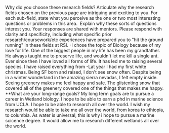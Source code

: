  Why did you choose these research fields?
	 Articulate why the research fields chosen on the previous page are intriguing and exciting to you. For each sub-field, state what you perceive as the one or two most interesting questions or problems in this area.  Explain why these sorts of questions interest you. Your responses are shared with mentors. Please respond with clarity and specificity, including what specific prior research/coursework/etc experiences have prepared you to "hit the ground running" in these fields at RSI.
		 -I chose the topic of Biology because of my love for life. One of the biggest people in my life has been my grandfather. He always taught me to preserve life, and wouldn't let me kill a single ant. Ever since then I have loved all forms of life. It has led me to raising several species. I have raised everything from
		 -Lat year I had my first white christmas. Being SF born and raised, I don't see snow often. Despite being in a winter wonderland in the amazing sierra nevadas, I felt empty inside. Seeing greenery makes me feel happy and safe. The glistenting snow that covered all of the greenery covered one of the things that makes me happy.
**What are your long-range goals?
	My long term goals are to pursue a career in Wetland biology. I hope to be able to earn a phd in marine science from UCLA. I hope to be able to research all over the world. I wish my research would be able to take me all over the world, from korea to ethiopia, to columbia. As water is universal, this is why i hope to pursue a marine scicence degree. It would allow me to research different wetlands all over the world.